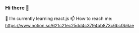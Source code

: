 ### Hi there 👋

🌱 I’m currently learning react.js
📫 How to reach me: https://www.notion.so/621c21ec25dd4c3794bb873c6bc0b6ae
